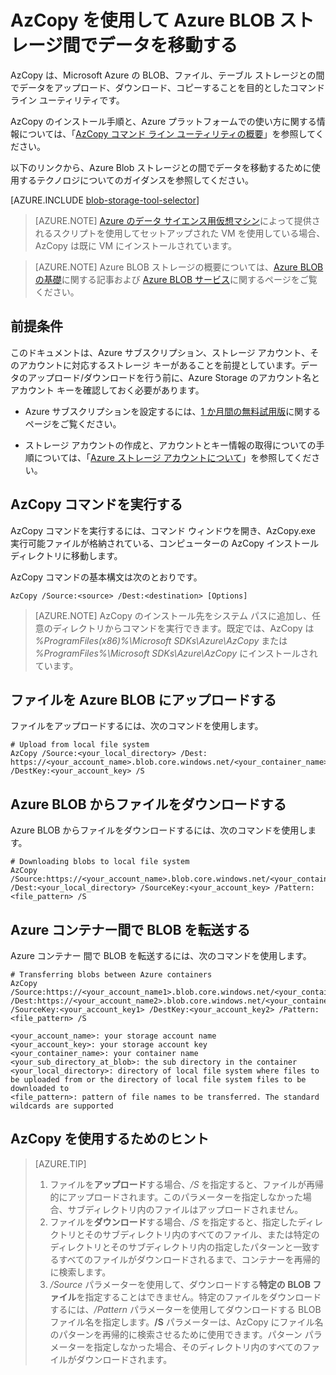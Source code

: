 <properties
	pageTitle="AzCopy を使用して Azure BLOB ストレージ間でデータを移動する | Microsoft Azure"
	description="AzCopy を使用して Azure BLOB ストレージ間でデータを移動する"
	services="machine-learning,storage"
	documentationCenter=""
	authors="bradsev"
	manager="jhubbard"
	editor="cgronlun" />

<tags
	ms.service="machine-learning"
	ms.workload="data-services"
	ms.tgt_pltfrm="na"
	ms.devlang="na"
	ms.topic="article"
	ms.date="09/14/2016"
	ms.author="bradsev" />

# AzCopy を使用して Azure BLOB ストレージ間でデータを移動する

AzCopy は、Microsoft Azure の BLOB、ファイル、テーブル ストレージとの間でデータをアップロード、ダウンロード、コピーすることを目的としたコマンド ライン ユーティリティです。

AzCopy のインストール手順と、Azure プラットフォームでの使い方に関する情報については、「[AzCopy コマンド ライン ユーティリティの概要](../storage/storage-use-azcopy.md)」を参照してください。

以下のリンクから、Azure Blob ストレージとの間でデータを移動するために使用するテクノロジについてのガイダンスを参照してください。

[AZURE.INCLUDE [blob-storage-tool-selector](../../includes/machine-learning-blob-storage-tool-selector.md)]


> [AZURE.NOTE] [Azure のデータ サイエンス用仮想マシン](machine-learning-data-science-virtual-machines.md)によって提供されるスクリプトを使用してセットアップされた VM を使用している場合、AzCopy は既に VM にインストールされています。

> [AZURE.NOTE] Azure BLOB ストレージの概要については、[Azure BLOB の基礎](../storage/storage-dotnet-how-to-use-blobs.md)に関する記事および [Azure BLOB サービス](https://msdn.microsoft.com/library/azure/dd179376.aspx)に関するページをご覧ください。


## 前提条件

このドキュメントは、Azure サブスクリプション、ストレージ アカウント、そのアカウントに対応するストレージ キーがあることを前提としています。データのアップロード/ダウンロードを行う前に、Azure Storage のアカウント名とアカウント キーを確認しておく必要があります。

- Azure サブスクリプションを設定するには、[1 か月間の無料試用版](https://azure.microsoft.com/pricing/free-trial/)に関するページをご覧ください。

- ストレージ アカウントの作成と、アカウントとキー情報の取得についての手順については、「[Azure ストレージ アカウントについて](../storage/storage-create-storage-account.md)」を参照してください。


## AzCopy コマンドを実行する

AzCopy コマンドを実行するには、コマンド ウィンドウを開き、AzCopy.exe 実行可能ファイルが格納されている、コンピューターの AzCopy インストール ディレクトリに移動します。

AzCopy コマンドの基本構文は次のとおりです。

	AzCopy /Source:<source> /Dest:<destination> [Options]

>[AZURE.NOTE] AzCopy のインストール先をシステム パスに追加し、任意のディレクトリからコマンドを実行できます。既定では、AzCopy は *%ProgramFiles(x86)%\\Microsoft SDKs\\Azure\\AzCopy* または *%ProgramFiles%\\Microsoft SDKs\\Azure\\AzCopy* にインストールされています。

## ファイルを Azure BLOB にアップロードする

ファイルをアップロードするには、次のコマンドを使用します。

	# Upload from local file system
	AzCopy /Source:<your_local_directory> /Dest: https://<your_account_name>.blob.core.windows.net/<your_container_name> /DestKey:<your_account_key> /S


## Azure BLOB からファイルをダウンロードする

Azure BLOB からファイルをダウンロードするには、次のコマンドを使用します。

	# Downloading blobs to local file system
	AzCopy /Source:https://<your_account_name>.blob.core.windows.net/<your_container_name>/<your_sub_directory_at_blob>  /Dest:<your_local_directory> /SourceKey:<your_account_key> /Pattern:<file_pattern> /S


## Azure コンテナー間で BLOB を転送する

Azure コンテナー 間で BLOB を転送するには、次のコマンドを使用します。

	# Transferring blobs between Azure containers
	AzCopy /Source:https://<your_account_name1>.blob.core.windows.net/<your_container_name1>/<your_sub_directory_at_blob1> /Dest:https://<your_account_name2>.blob.core.windows.net/<your_container_name2>/<your_sub_directory_at_blob2> /SourceKey:<your_account_key1> /DestKey:<your_account_key2> /Pattern:<file_pattern> /S

	<your_account_name>: your storage account name
	<your_account_key>: your storage account key
	<your_container_name>: your container name
	<your_sub_directory_at_blob>: the sub directory in the container
	<your_local_directory>: directory of local file system where files to be uploaded from or the directory of local file system files to be downloaded to
	<file_pattern>: pattern of file names to be transferred. The standard wildcards are supported


## AzCopy を使用するためのヒント

> [AZURE.TIP]   
> 1. ファイルを**アップロード**する場合、*/S* を指定すると、ファイルが再帰的にアップロードされます。このパラメーターを指定しなかった場合、サブディレクトリ内のファイルはアップロードされません。
> 2. ファイルを**ダウンロード**する場合、*/S* を指定すると、指定したディレクトリとそのサブディレクトリ内のすべてのファイル、または特定のディレクトリとそのサブディレクトリ内の指定したパターンと一致するすべてのファイルがダウンロードされるまで、コンテナーを再帰的に検索します。
> 3.  */Source* パラメーターを使用して、ダウンロードする**特定の BLOB ファイル**を指定することはできません。特定のファイルをダウンロードするには、*/Pattern* パラメーターを使用してダウンロードする BLOB ファイル名を指定します。**/S** パラメーターは、AzCopy にファイル名のパターンを再帰的に検索させるために使用できます。パターン パラメーターを指定しなかった場合、そのディレクトリ内のすべてのファイルがダウンロードされます。

<!---HONumber=AcomDC_0921_2016-->